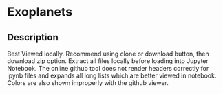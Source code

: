 # Exoplanets



## Description

Best Viewed locally.  Recommend using clone or download button, then download zip option.  Extract all files locally before loading into Jupyter Notebook.
The online github tool does not render headers correctly for ipynb files and expands all long lists which are better viewed in notebook.  
Colors are also shown improperly with the github viewer.
